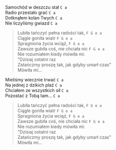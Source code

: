 Samochód w deszczu stał `C a`  
Radio przestało grać `C a`  
Dotknąłem kolan Twych `C a`  
Nie liczyliśmy gwiazd `C a`  

> Lubiła tańczyć pełna radości tak, `F G e a`  
> Ciągle goniła wiatr `F G e a`  
> Spragniona życia wciąż, `F G e a`  
> Zawsze gubiła coś, nie chciała nic `F G e a`  
> Nie rozumiałem kiedy mówiła mi:  
> "Dzisiaj ostatni raz  
> Zatańczmy proszę tak, jak gdyby umarł czas"  
> Mówiła mi…

Mieliśmy wiecznie trwać `C a`  
Na jednej z dzikich plaż `C a`  
Chciałem ze wszystkich sił `C a`  
Pozostać z Tobą tam... `C a`  

> Lubiła tańczyć pełna radości tak, `F G e a`  
> Ciągle goniła wiatr `F G e a`  
> Spragniona życia wciąż, `F G e a`  
> Zawsze gubiła coś, nie chciała nic `F G e a`  
> Nie rozumiałem kiedy mówiła mi:  
> "Dzisiaj ostatni raz  
> Zatańczmy proszę tak, jak gdyby umarł czas"  
> Mówiła mi…
